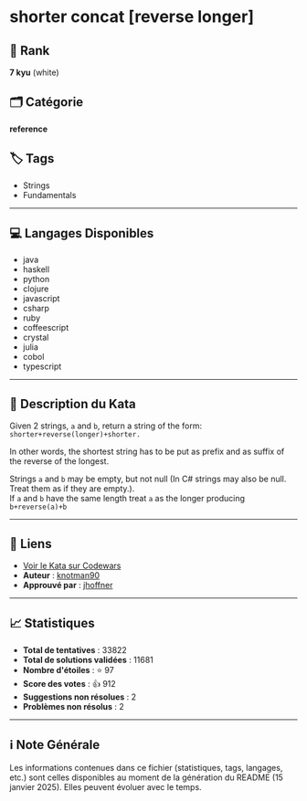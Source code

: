# shorter concat [reverse longer]

## 🏅 Rank
**7 kyu** (white)

## 🗂️ Catégorie
**reference**

## 🏷️ Tags
- Strings
- Fundamentals

---

## 💻 Langages Disponibles
- java
- haskell
- python
- clojure
- javascript
- csharp
- ruby
- coffeescript
- crystal
- julia
- cobol
- typescript

---

## 📜 Description du Kata

Given 2 strings, `a` and `b`, return a string of the form: `shorter+reverse(longer)+shorter.`


In other words, the shortest string has to be put as prefix and as suffix of the reverse of the longest.

Strings `a` and `b` may be empty, but not null (In C# strings may also be null. Treat them as if they are empty.).  
If `a` and `b` have the same length treat `a` as the longer producing `b+reverse(a)+b`

---

## 🔗 Liens
- [Voir le Kata sur Codewars](https://www.codewars.com/kata/54557d61126a00423b000a45)
- **Auteur** : [knotman90](https://www.codewars.com/users/knotman90)
- **Approuvé par** : [jhoffner](https://www.codewars.com/users/jhoffner)

---

## 📈 Statistiques
- **Total de tentatives** : 33822
- **Total de solutions validées** : 11681
- **Nombre d'étoiles** : ⭐ 97
- **Score des votes** : 👍 912
- **Suggestions non résolues** : 2
- **Problèmes non résolus** : 2

---

## ℹ️ Note Générale
Les informations contenues dans ce fichier (statistiques, tags, langages, etc.) sont celles disponibles au moment de la génération du README (15 janvier 2025). Elles peuvent évoluer avec le temps.
